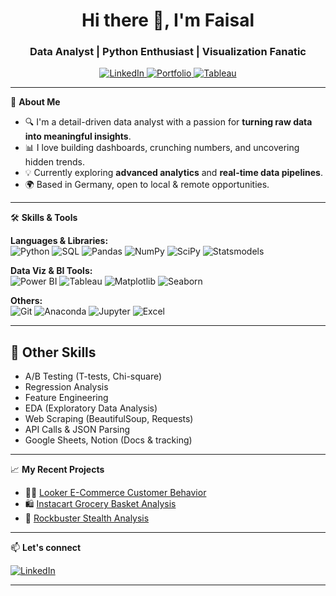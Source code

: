 <h1 align="center">Hi there 👋, I'm Faisal</h1>
<h3 align="center">Data Analyst | Python Enthusiast | Visualization Fanatic</h3>

<p align="center">
  <a href="https://www.linkedin.com/in/faisalmalekzada" target="_blank">
    <img alt="LinkedIn" src="https://img.shields.io/badge/LinkedIn-blue?style=for-the-badge&logo=linkedin" />
  </a>
  <a href="https://github.com/malekzada/Portfolio/blob/main/Faisal%20Malekzada_Portfolio.pdf" target="_blank">
    <img alt="Portfolio" src="https://img.shields.io/badge/Portfolio-black?style=for-the-badge&logo=github" />
  </a>
  <a href="https://public.tableau.com/app/profile/faisal.malekzada/vizzes" target="_blank">
  <img alt="Tableau" src="https://img.shields.io/badge/Tableau-E97627?style=for-the-badge&logo=tableau&logoColor=white" />
  </a>
</p>

---

🧠 **About Me**

- 🔍 I'm a detail-driven data analyst with a passion for **turning raw data into meaningful insights**.
- 📊 I love building dashboards, crunching numbers, and uncovering hidden trends.
- 💡 Currently exploring **advanced analytics** and **real-time data pipelines**.
- 🌍 Based in Germany, open to local & remote opportunities.

---

🛠 **Skills & Tools**

**Languages & Libraries:**  
![Python](https://img.shields.io/badge/-Python-3776AB?style=flat&logo=python&logoColor=white)
![SQL](https://img.shields.io/badge/-SQL-4479A1?style=flat&logo=mysql&logoColor=white)
![Pandas](https://img.shields.io/badge/-Pandas-150458?style=flat&logo=pandas)
![NumPy](https://img.shields.io/badge/-NumPy-013243?style=flat&logo=numpy&logoColor=white)
![SciPy](https://img.shields.io/badge/-SciPy-8CAAE6?style=flat&logo=scipy&logoColor=white)
![Statsmodels](https://img.shields.io/badge/-Statsmodels-003B6F?style=flat&logo=python&logoColor=white)


**Data Viz & BI Tools:**  
![Power BI](https://img.shields.io/badge/-PowerBI-F2C811?style=flat&logo=powerbi&logoColor=black)
![Tableau](https://img.shields.io/badge/-Tableau-E97627?style=flat&logo=tableau&logoColor=white)
![Matplotlib](https://img.shields.io/badge/-Matplotlib-11557C?style=flat&logo=plotly)
![Seaborn](https://img.shields.io/badge/-Seaborn-268BD2?style=flat)

**Others:**  
![Git](https://img.shields.io/badge/-Git-F05032?style=flat&logo=git&logoColor=white)
![Anaconda](https://img.shields.io/badge/-Anaconda-44A833?style=flat&logo=anaconda&logoColor=white)
![Jupyter](https://img.shields.io/badge/-Jupyter-F37626?style=flat&logo=jupyter&logoColor=white)
![Excel](https://img.shields.io/badge/-Excel-217346?style=flat&logo=microsoft-excel&logoColor=white)

---

## 🧰 Other Skills  
- A/B Testing (T-tests, Chi-square)
- Regression Analysis
- Feature Engineering
- EDA (Exploratory Data Analysis)
- Web Scraping (BeautifulSoup, Requests)
- API Calls & JSON Parsing
- Google Sheets, Notion (Docs & tracking)

---

📈 **My Recent Projects**

- 🧍‍♂️ [Looker E-Commerce Customer Behavior](https://github.com/malekzada/looker_ecommerce)
- 🛍️ [Instacart Grocery Basket Analysis](https://github.com/malekzada/Instacart)
- 🍿 [Rockbuster Stealth Analysis](https://github.com/malekzada/rockbuster)

---

📫 **Let's connect**  

[![LinkedIn](https://img.shields.io/badge/-LinkedIn-blue?style=flat&logo=linkedin)](https://www.linkedin.com/in/faisalmalekzada)

---
